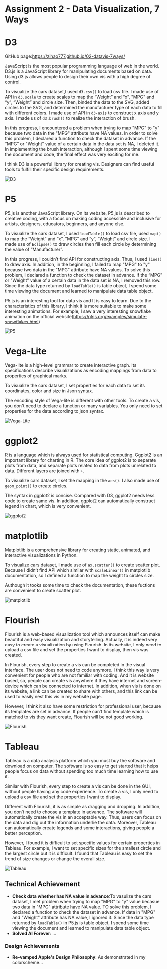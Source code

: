 Assignment 2 - Data Visualization, 7 Ways  
===
# D3
GitHub page:https://zihao777.github.io/02-datavis-7ways/<br>

JavaScript is the most popular programming language of web in the world. D3.js is a JavaScript library for manipulating documents based on data. Using d3.js allows people to design their own vis with a high degree of control.

To visualize the cars dataset,I used `d3.csv()` to load csv file. I made use of API in `d3.scale` to create scales to map the “Weight” and “x”, "MPG" and “y”, “Weight” and circle size. Then, binded the data to the SVG, added circles to the SVG, and determined the manufacturer type of each data to fill with different colors. I made use of API in `d3-axis` to construct x axis and y axis. I made us of `d3.brush()` to realize the interaction of brush. 

In this progress, I encountered a problem when trying to map "MPG" to "y" because two data in the "MPG" attribute have NA values. In order to solve this problem, I declared a function to check the dataset in advance. If the “MPG” or "Weight" value of a certain data in the data set is NA, I deleted it.  In implementing the brush interaction, although I spent some time viewing the document and code, the final effect was very exciting for me. 

I think D3 is a powerful library for creating vis. Designers can find useful tools to fulfill their specific design requirements.

![D3](img/D3.gif)

# P5
P5.js is another JavaScript library. On its website, P5.js is described to creative coding, with a focus on making coding accessible and inclusive for artists, designers, educators, beginners, and anyone else. 

To visualize the cars dataset, I used `loadTable()` to load csv file, used `map()` to map the “Weight” and “x”, "MPG" and “y”, “Weight” and circle size. I made use of `Eclipse()` to draw circles then fill each circle by determining the value of “Manufacturer”.

In this progress, I couldn’t find API for constructing axis. Thus, I used `line()` to draw axis. In addition, in the beginning, I failed to map "MPG" to "y" because two data in the "MPG" attribute have NA values. To solve this problem, I declared a function to check the dataset in advance. If the “MPG” or "Weight" value of a certain data in the data set is NA, I removed this row.  Since the data type returned by `loadTable()` is table object, I spend some time viewing the document and learned to manipulate data table object.

P5.js is an interesting tool for data vis and It is easy to learn. Due to the characteristics of this library, I think it is more suitable to make some interesting animations. For example, I saw a very interesting snowflake animation on the official website(https://p5js.org/examples/simulate-snowflakes.html).

![P5](img/P5.png)

# Vega-Lite
Vega-lite is a high-level grammar to create interactive graph. Its specifications describe visualizations as encoding mappings from data to properties of graphical marks.

To visualize the cars dataset, I set properties for each data to set its coordinates, color and size in Json syntax.

The encoding style of Vega-lite is different with other tools. To create a vis, you don't need to declare a function or many variables. You only need to set properties for the data according to json syntax.

![Vega-Lite](img/Vega.png)

# ggplot2
R is a language which is always used for statistical computing. Ggplot2 is an important library for charting in R. The core idea of ggplot2 is to separate plots from data, and separate plots related to data from plots unrelated to data. Different layers are joined with `+`.

To visualize cars dataset, I set the mapping in the `aes()`. I also made use of ` geom_point()` to create circles. 

The syntax in ggplot2 is concise. Compared with D3, ggplot2 needs less code to create same vis. In addition, ggplot2 can automatically construct legend in chart, which is very convenient.

![ggplot2](img/ggplot2.png)

# matplotlib
Matplotlib is a comprehensive library for creating static, animated, and interactive visualizations in Python. 

To visualize cars dataset, I made use of `ax.scatter()` to create scatter plot. Because I didn’t find API which similar with `scaleLinear()` in matplotlib documentation, so I defined a function to map the weight to circles size.

Authough it tooks some time to check the documentation, these fuctions are convenient to create scatter plot.

![matplotlib](img/matplotlib.png)

# Flourish
Flourish is a web-based visualization tool which announces itself can make beautiful and easy visualization and storytelling. Actually, it is indeed very easy to create a visualization by using Flourish. In its website, I only need to upload a csv file and set the properties I want to display, then vis was created.

In Flourish, every step to create a vis can be completed in the visual interface. The user does not need to code anymore. I think this way is very convenient for people who are not familiar with coding. And it is website based, so, people can create vis anywhere if they have internet and screen-device which can be connected to internet. In addition, when vis is done on its website, a link can be created to share with others, and this link can be used to easily nest this vis in my website page.

However, I think it also have some restriction for professional user, because its templates are set in advance. If people can’t find template which is matched to vis they want create, Flourish will be not good working.

![Flourish](img/Flourish.png)

# Tableau
Tableau is a data analysis platform which you must buy the software and download on computer. The software is so easy to get started that it helps people focus on data without spending too much time learning how to use it. 

Similar with Flourish, every step to create a vis can be done in the GUI, without people having any code experience. To create a vis, I only need to upload a csv file and set the properties I want to display.

Different with Flourish, it is as simple as dragging and dropping. In addition, you don’t need to choose a template in advance. The software will automatically create the vis in an acceptable way. Thus, users can focus on the data and dig out the information underlie the data. Moreover, Tableau can automatically create legends and some interactions, giving people a better perception. 

However, I found it is difficult to set specific values for certain properties in Tableau. For example, I want to set specific sizes for the smallest circle and the largest circle but it is difficult. I found that Tableau is easy to set the trend of size changes or change the overall size.

![Tableau](img/Tableau.png)



## Technical Achievement
- **Check data whether has NA value in advance**:To vasulize the cars dataset, I met problem when trying to map "MPG" to "y" value becasue two data in "MPG" attribute have NA value. TO solve this problem, I declared a function to check the dataset in advance. If data in "MPG" and "Weight" attribute has NA value, I ignored it. Since the data type returned by `loadTable()` in P5.js is table object, I spend some time viewing the document and learned to manipulate data table object.
- **Solved AI Forever**: ...

### Design Achievements
- **Re-vamped Apple's Design Philosophy**: As demonstrated in my colorscheme...
